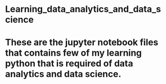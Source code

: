 # Learning_data_analytics_and_data_science
# These are the jupyter notebook files that contains few of my learning python that is required of data analytics and data science.
